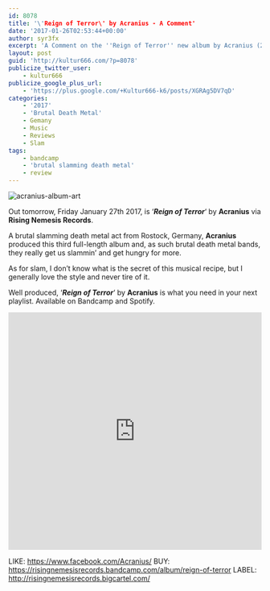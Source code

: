 ```yaml
---
id: 8078
title: '\'Reign of Terror\' by Acranius - A Comment'
date: '2017-01-26T02:53:44+00:00'
author: syr3fx
excerpt: 'A Comment on the ''Reign of Terror'' new album by Acranius (2017).'
layout: post
guid: 'http://kultur666.com/?p=8078'
publicize_twitter_user:
    - kultur666
publicize_google_plus_url:
    - 'https://plus.google.com/+Kultur666-k6/posts/XGRAg5DV7qD'
categories:
    - '2017'
    - 'Brutal Death Metal'
    - Gemany
    - Music
    - Reviews
    - Slam
tags:
    - bandcamp
    - 'brutal slamming death metal'
    - review
---
```


![acranius-album-art](http://localhost:8080/wp-content/uploads/2017/01/acranius-album-art.jpg?w=680)

Out tomorrow, Friday January 27th 2017, is ‘***Reign of Terror***‘ by **Acranius** via **Rising Nemesis Records**.

A brutal slamming death metal act from Rostock, Germany, **Acranius** produced this third full-length album and, as such brutal death metal bands, they really get us slammin’ and get hungry for more.

As for slam, I don’t know what is the secret of this musical recipe, but I generally love the style and never tire of it.

Well produced, ‘***Reign of Terror***‘ by **Acranius** is what you need in your next playlist. Available on Bandcamp and Spotify.

<iframe style="border: 0; width: 100%; height: 472px;" src="https://bandcamp.com/EmbeddedPlayer/album=708468055/size=large/bgcol=333333/linkcol=e99708/tracklist=false/transparent=true/" seamless></iframe>

LIKE: <https://www.facebook.com/Acranius/>
BUY: <https://risingnemesisrecords.bandcamp.com/album/reign-of-terror>
LABEL: <http://risingnemesisrecords.bigcartel.com/>